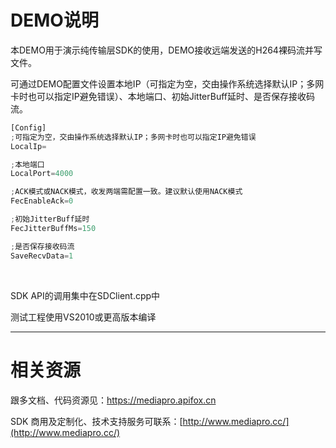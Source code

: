 ﻿# DEMO说明
本DEMO用于演示纯传输层SDK的使用，DEMO接收远端发送的H264裸码流并写文件。<br>

可通过DEMO配置文件设置本地IP（可指定为空，交由操作系统选择默认IP；多网卡时也可以指定IP避免错误）、本地端口、初始JitterBuff延时、是否保存接收码流。


```js
[Config]
;可指定为空，交由操作系统选择默认IP；多网卡时也可以指定IP避免错误
LocalIp=

;本地端口
LocalPort=4000

;ACK模式或NACK模式，收发两端需配置一致。建议默认使用NACK模式
FecEnableAck=0

;初始JitterBuff延时
FecJitterBuffMs=150

;是否保存接收码流
SaveRecvData=1
```
<br>

SDK API的调用集中在SDClient.cpp中
<br>


测试工程使用VS2010或更高版本编译



---

# 相关资源
跟多文档、代码资源见：https://mediapro.apifox.cn

SDK 商用及定制化、技术支持服务可联系：[http://www.mediapro.cc/](http://www.mediapro.cc/)

